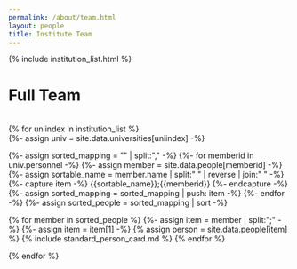 ```yaml
---
permalink: /about/team.html
layout: people
title: Institute Team
---
```


{% include institution_list.html %}


<h1>Full Team</h1><br>

<div class="container-fluid">
{% for uniindex in institution_list %}
  <div class="row">
  {%- assign univ = site.data.universities[uniindex] -%}

  {%- assign sorted_mapping = "" | split:"," -%}
  {%- for memberid in univ.personnel -%}
    {%- assign member = site.data.people[memberid] -%}
    {%- assign sortable_name = member.name | split:" " | reverse | join:" " -%}
    {%- capture item -%}
      {{sortable_name}};{{memberid}}
    {%- endcapture -%}
    {%- assign sorted_mapping = sorted_mapping | push: item -%}
  {%- endfor -%}
  {%- assign sorted_people = sorted_mapping | sort -%}

  {% for member in sorted_people %}
       {%- assign item = member | split:";" -%}
       {%- assign item = item[1] -%}
       {% assign person = site.data.people[item] %}
       {% include standard_person_card.md %}
  {% endfor %}
  </div>
{% endfor %}
</div>

